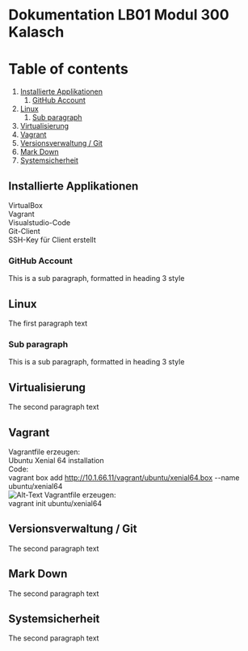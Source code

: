 # Dokumentation LB01 Modul 300 Kalasch

# Table of contents
1. [Installierte Applikationen](#applikationen)
   1. [GitHub Account](#subparagraph1)
2. [Linux](#paragraph1)
    1. [Sub paragraph](#subparagraph2)
3. [Virtualisierung](#paragraph2)
4. [Vagrant](#paragraph3)
5. [Versionsverwaltung / Git](#paragraph4)
6. [Mark Down](#paragraph5)
7. [Systemsicherheit](#paragraph6)  

## Installierte Applikationen <a name="applikationen"></a>
VirtualBox  <br>
Vagrant  <br>
Visualstudio-Code  <br>
Git-Client  <br>
SSH-Key für Client erstellt  <br>

### GitHub Account <a name="subparagraph1"></a>
This is a sub paragraph, formatted in heading 3 style

## Linux <a name="paragraph1"></a>
The first paragraph text

### Sub paragraph <a name="subparagraph2"></a>
This is a sub paragraph, formatted in heading 3 style

## Virtualisierung <a name="paragraph2"></a>
The second paragraph text

## Vagrant <a name="paragraph3"></a>
Vagrantfile erzeugen:  <br>
Ubuntu Xenial 64 installation  <br>
Code:  <br>
vagrant box add http://10.1.66.11/vagrant/ubuntu/xenial64.box --name ubuntu/xenial64  <br>
![Alt-Text](C:/Users/aless/Repository/screen1.png)
Vagrantfile erzeugen: <br>
vagrant init ubuntu/xenial64

## Versionsverwaltung / Git <a name="paragraph4"></a>
The second paragraph text

## Mark Down <a name="paragraph5"></a>
The second paragraph text

## Systemsicherheit <a name="paragraph6"></a>
The second paragraph text
